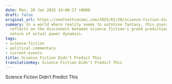 ```yaml
---
date: Mon, 20 Jan 2025 14:00:17 +0000
draft: false
original_url: https://onefoottsunami.com/2025/01/20/science-fiction-didnt-predict-this/
summary: In a world where reality seems to outshine fantasy, this piece humorously
  reflects on the disconnect between science fiction's grand predictions and the ever-absurd
  nature of actual power dynamics.
tags:
- science-fiction
- political-commentary
- current-events
title: Science Fiction Didn’t Predict This
translationKey: Science Fiction Didn’t Predict This
---
```


Science Fiction Didn’t Predict This